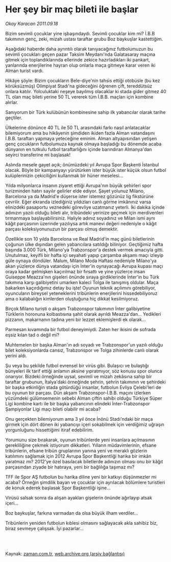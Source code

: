 # Her şey bir maç bileti ile başlar

*Okay Karacan 2011.09.18*

<td class="columnist-detail">
<p>Bizim sevimli çocuklar yine işbaşındaydı. Sevimli çocuklar kim mi? İ.B.B takımının genç, zeki, mizah ustası taraftar grubu Boz baykuşlar kastettiğim.</p>
<p>
<div id="haberMetinDiv">
<p> Aşağıdaki haberde daha ayrıntılı olarak tanıyacağınız futbolumuzun bu sevimli çocukları geçen pazar Taksim Meydanı'nda Galatasaray maçına gitmek için toplandıklarında ellerinde zekice hazırladıkları iki pankart, yanlarında enerjilerine hayran olup onlarla maça gitmeye karar veren iki Alman turist vardı.
<p>Hikâye şöyle: Bizim çocukların Bele-diye'nin tahsis ettiği otobüsle (bu kez körüksüzmüş) Olimpiyat Stadı'na gideceğini öğrenen çift, tereddütsüz onlara katılır. Yolculuktaki neşeye bayılmış olacaklar ki stada gider gitmez 40 TL olan maç bileti yerine 50 TL vererek tüm İ.B.B. maçları için kombine alırlar.
<p>Sanıyorum bir Türk kulübünün kombinesine sahip ilk yabancılar olarak tarihe geçtiler.
<p>Ülkelerine dönünce 40 TL ile 50 TL arasındaki farkı nasıl anlatacaklar bilemiyorum ama bu hikâyenin şimdiden ikiden fazla Alman vatandaşını İ.B.B. taraftarı yapmaya yeteceğine eminim. Alman altyapısından yetişen genç çocukların futbolumuza kaynak olmaya başladığı bu dönemde acaba dünyanın en tutkulu futbol taraftarlığını içinde barındıran Almanya'dan seyirci transferine mi başlasak!
<p>Aslında mesele gayet açık; önümüzdeki yıl Avrupa Spor Başkenti İstanbul olacak. Böyle bir kampanyayı yürütürken ister büyük ister küçük olsun futbol kulüplerinizin çekiciliğini kullanmak bir hüner meselesi...
<p>Yılda milyonlarca insanın ziyaret ettiği Avrupa'nın büyük şehirleri spor turizminden hatırı sayılır gelirler elde ediyor. Şayet yolunuz Milano, Barcelona ya da Madrid'e düşerse ister istemez gözünüz lig fikstürüne çevrilir. Eğer ekranda izlediğiniz yıldızları canlı görme imkânınız varsa elinizdeki pasaportu veznedeki görevliye uzatmanız yeterli. İki dakika içinde adınızın yazılı olduğu bileti alır, tribündeki yerinize geçmek için merdivenleri tırmanmaya başlayabilirsiniz. Haliyle adınız soyadınız ve Milan ismi aynı kâğıt parçasının üzerinde yazılıysa artık manevi değeri nedeniyle o kâğıt parçası koleksiyonunuzun bir parçası olmuş demektir.
<p>Özellikle son 10 yılda Barcelona ve Real Madrid'in maç günü biletlerinin çoğunun ülke dışından gelen yabancılara satıldığı biliniyor. Geçtiğimiz hafta başında 3.000 Türk, Milano'ya Trabzonspor'a destek vermek amacıyla gitti. Unutulmaz, keyifli bir hafta içi seyahati yapıp çarşamba akşamı maçı izleyip güle oynaya döndüler. Malum, Milano Moda Haftası nedeniyle Milano'ya akan yüzlerce dünya vatandaşı için İnter'in oynayacağı Avrupa kupası maçı oraya kadar gelmişken kaçırılmaz bir fırsattı ve yine yüzlerce insan Guiseppe Meazza'nın gişeleri önünde sıraya girdiklerinde İnter'in bu Türk takımına karşı galibiyetini umarken kaleci Tolga ile tanışmış oldular. Maça bakarken kaçırdığımız detay bu işte! Oyunun teknik açılımını görebiliyor, oyuncuların bireysel yeteneklerini tribünlerin enerjilerini hissedebiliyoruz ama o kalabalığın kimlerden oluştuğuna hiç dikkat kesilmiyoruz.
<p>Birçok Milano turisti o akşam Trabzonspor takımının İnter galibiyetine Türklerin horonuna kolbastısına şahit olarak ayrıldı Meazza'dan... Yedikleri pizzanın, makarnanın tadına yeni bir lezzet eklemişlerdi ek olarak...
<p>Parmesan kıvamında bir futbol deneyimiydi. Zaten her ikisini de sofrada eşsiz kılan tad o değil mi?
<p>Muhtemelen bir başka Alman'ın adı soyadı ve Trabzonspor'un yazılı olduğu bilet koleksiyonlarda cansız, Trabzonspor ve Tolga zihinlerde canlı olarak yerini aldı.
<p>Şu veya bu şekilde futbol evrensel bir virüs gibi. Bulaşıcı ve bulaştığı bünyeleri ilk tarif ettiği anlamın aksine yıpratmıyor, söz konusu spor olunca onarıyor. Bizdeki örneğinde uysal, sevimli ve mizah zekâsına sahip bir taraftar grubunun, İtalya'daki örneğinde şehrin, şehrin takımının ve şehirdeki bir başka etkinliğin stada götürdüğü insanlar, futbolun Evliya Çelebi'leri de bu oyunun bir parçası. Dün akşam Trabzonspor-İ.B.B. maçını izlerken yüzümdeki gülümsemenin sebebi Alman çiftin sahibi olduğu Türkiye Süper Ligi kombine kartı ile bir başka yabancının elindeki İnter-Trabzonspor Şampiyonlar Ligi maçı bileti olabilir mi acaba?
<p>Onu gerçekten bilemiyorum ama 3 yıl önce İnönü Stadı'ndaki bir maça girmek için dört dönen iki yabancıyı içeri sokabilmek için verdiğimiz uğraşın yorgunluğunu hissettiğimi itiraf edebilirim.
<p>Yorumunu size bırakarak, oyunun tribünlerde yeni insanlara açılmasının gerekliliğine çekmek istiyorum dikkatleri. Yılların müdavimlerinin, efsane tribünlerin, efsane tribün gruplarının yanına yeni ve meraklı gözlerin katılımını sağlamak için 2012 Avrupa Spor Başkentliği harika bir imkân yaratmaz mı? 2012'ye özel basılacak biletlerde adınızın olması onu bir kâğıt parçasından ziyade bir hatıraya, yeni bir bağlılığa taşımaz mı?
<p>TFF ile Spor AŞ futbolun bu harika diline yeni bir katkıyı düşünmezler mi acaba? Örneğin şimdilik bayan ve çocuklar için ayrılacak bölümlere turistleri de konuk ederek başlasak Spor Başkentliği işine...
<p>Virüsü salsak sonra da alışan ayakları gişelerin önünde ağırlayıp atsak içeri...
<p>Boz baykuşlar, farkına varmadan da olsa büyük ilham verdiler...
<p>Tribünlerin yeniden futbolun kıblesi olmasını sağlayacak akla sahibiz biz, biraz sevmeye çalışsak. İyi pazarlar... </p></p></p></p></p></p></p></p></p></p></p></p></p></p></p></p></p></div>
</p>


<p><br>
		 </br></p></td>

Kaynak: [zaman.com.tr](http://zaman.com.tr/yazar.do?yazino=1180770), [web.archive.org (arşiv bağlantısı)](http://web.archive.org/web/20111213104710/http://zaman.com.tr/yazar.do?yazino=1180770)
